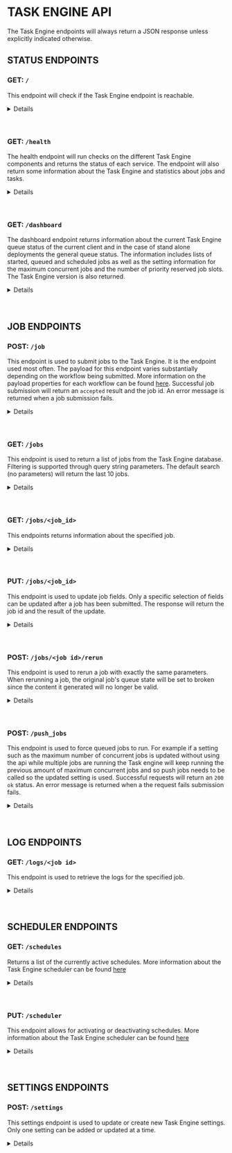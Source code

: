 # TASK ENGINE API

The Task Engine endpoints will always return a JSON response unless explicitly indicated otherwise.

## STATUS ENDPOINTS

### GET: `/`

This endpoint will check if the Task Engine endpoint is reachable.

<details>

<summary>Details</summary>
<br />

**Requires Authentication: No**<br />
**Required Headers: None** <br />
**Optional Headers: None**

```json
{
    "result": "alive"
}
```

</details><br /><br />

### GET: `/health`

The health endpoint will run checks on the different Task Engine components and returns the status of each service. The endpoint will also return some information about the Task Engine and statistics about jobs and tasks.

<details>

<summary>Details</summary>
<br />

**Requires Authentication: Yes**<br />

**Required Headers:**

- `client` - client name, required for authentication
- `api-key` - required for authentication
 
**Optional Headers: None**<br />

Successful Response:

```json
{
    "version": "1.169.3", // Task Engine version
    "databases": {
        "redis": "OK",
        "postgres": "OK"
    },
    "queues": {
        "windows_capture": {
            "workers": 12,
            "working": 0,
            "pending": 0
        },
        "scheduler": {
            "workers": 1,
            "working": 0,
            "pending": 0
        },
        "work": {
            "workers": 9,
            "working": 0,
            "pending": 0
        },
        "controller": {
            "workers": 1,
            "working": 0,
            "pending": 0
        },
        "callback": {
            "workers": 2,
            "working": 0,
            "pending": 0
        }
    },
    "tasks": {
        "failed": 0,
        "pending": 0,
        "processed": 987654321
    },
    "jobs": {
        "completed": 12345,
        "failed": 65,
        "pending": 0,
        "broken": 20,
        "queued": 4,
        "started": 8,
        "scheduled": 7,
        "paused": 0,
        "max_jobs": 8,
        "priority_slots": 3
    }
}
```

500 - Error Response:

```json
{
    "error": "<error message>"
}
```

</details><br /><br />

### GET: `/dashboard`

The dashboard endpoint returns information about the current Task Engine queue status of the current client and in the case of stand alone deployments the general queue status. The information includes lists of started, queued and scheduled jobs as well as the setting information for the maximum concurrent jobs and the number of priority reserved job slots. The Task Engine version is also returned.

<details>

<summary>Details</summary>
<br />

**Requires Authentication: Yes**<br />

**Required Headers:**
- `client` - client name, required for authentication
- `api-key` - required for authentication

**Optional Headers: None**<br />

Successful Response:
```json
{
    "max_jobs": 2,
    "priority_slots": 0,
    "started": [
        {
            "id": 123,
            "client": "demo-client",
            "workflow": "vodcapture",
            "priority": 5,
            "position": 1,
            "created_at": "2019-11-29T10:47:50.431Z",
            "updated_at": "2020-07-13T09:44:48.451Z",
            "queue_state": "started",
            "failed": false,
            "run_at": "2020-11-29T18:00:30.000Z"
        },
        {
            "id": 124,
            "client": "demo-client",
            "workflow": "vodcapture",
            "priority": 5,
            "position": 1,
            "created_at": "2020-06-19T15:23:36.197Z",
            "updated_at": "2020-09-07T15:28:12.034Z",
            "queue_state": "started",
            "failed": false,
            "run_at": "2030-06-19T17:00:30.000Z"
        }
    ],
    "queued": [
        {
            "id": 125,
            "client": "demo-client",
            "workflow": "vodcapture",
            "priority": 6,
            "position": 1,
            "created_at": "2019-11-29T10:47:50.431Z",
            "updated_at": "2020-07-13T09:44:48.451Z",
            "queue_state": "queued",
            "failed": false,
            "run_at": "2020-11-29T18:00:30.000Z"
        },
        {
            "id": 126,
            "client": "demo-client",
            "workflow": "vodcapture",
            "priority": 6,
            "position": 1,
            "created_at": "2020-06-19T15:23:36.197Z",
            "updated_at": "2020-09-07T15:28:12.034Z",
            "queue_state": "queued",
            "failed": false,
            "run_at": "2030-06-19T17:00:30.000Z"
        }
    ],
    "scheduled": [
        {
            "id": 122,
            "client": "demo-client",
            "workflow": "vodcapture",
            "priority": 5,
            "position": 1,
            "created_at": "2020-07-13T09:49:27.086Z",
            "updated_at": "2020-07-13T09:49:27.206Z",
            "queue_state": "scheduled",
            "failed": false,
            "run_at": "2030-06-19T17:00:30.000Z"
        }
    ],
    "version": "1.169.3"
}
```

</details><br /><br />

## JOB ENDPOINTS

### POST: `/job`

This endpoint is used to submit jobs to the Task Engine. It is the endpoint used most often. The payload for this endpoint varies substantially depending on the workflow being submitted. More information on the payload properties for each workflow can be found [here](TaskEngineWorkflows.html). Successful job submission will return an `accepted` result and the job id. An error message is returned when a job submission fails.

<details>

<summary>Details</summary>
<br />

**Requires Authentication: Yes**<br />

**Required Headers:**

- `client` - client name, required for authentication
- `api-key` - required for authentication
- `Content-Type` - set to `application/json`

**Optional Headers: None**

Successful Response:

```json
{
    "id": "<job id>",
    "result": "accepted"
}


400 - Error Response:

```json
{
    "id": "<job id>",
    "error": "<error message>"
}
```

500 - Error Response:

```text
    "Unable to create job request"
```

</details><br /><br />

### GET: `/jobs`

This endpoint is used to return a list of jobs from the Task Engine database. Filtering is supported through query string parameters. The default search (no parameters) will return the last 10 jobs.
<details>

<summary>Details</summary>
<br />

**Requires Authentication: Yes**<br />

**Required Headers: None**<br />
**Optional Headers:None**<br />
**Query String Parameters:**

- `limit` - the maximum number of jobs to return
- `order_by` - order the query by a job property
- `asc` - order the results in ascending or descending order. Accepts 1 (true) or 0 (false)
- `state` - filter by job state. One of the following IDs needs to be specified
  - 0 - queued
  - 1 - started
  - 2 - completed
  - 3 - pending
  - 4 - broken
  - 5 - scheduled
  - 6 - paused
  - 7 - failed
- `from` - used to filter by date range, based on the job creation date
- `to` - used to filter by date range, based on the job creation date
- `search` - search term used to filter by eg. the content id for a submitted job
- `job_ids` - comma separated job ids  

Successful response for `/jobs?limit=3&client=demo-client&state=2`

```json
[
    {
        "id": 123,
        "client": "demo-client",
        "workflow": "vodcapture",
        "priority": 5,
        "position": 1,
        "created_at": "2020-09-24T11:55:33.755Z",
        "updated_at": "2020-09-24T12:17:33.566Z",
        "queue_state": "completed",
        "parameters": "<parameters submitted when creating the job>",
        "failed": false,
        "run_at": "2020-09-24T11:55:33.755Z"
    },
    {
        "id": 114,
        "client": "demo-client",
        "workflow": "vodcapture",
        "priority": 5,
        "position": 1,
        "created_at": "2020-09-24T11:55:32.971Z",
        "updated_at": "2020-09-24T12:05:18.937Z",
        "queue_state": "completed",
        "parameters": "<parameters submitted when creating the job>",
        "failed": false,
        "run_at": "2020-09-24T11:55:32.971Z"
    },
    {
        "id": 102,
        "client": "demo-client",
        "workflow": "vodcapture",
        "priority": 5,
        "position": 1,
        "created_at": "2020-09-24T11:55:32.031Z",
        "updated_at": "2020-09-24T12:18:33.641Z",
        "queue_state": "completed",
        "parameters": "<parameters submitted when creating the job>",
        "failed": false,
        "run_at": "2020-09-24T11:55:32.031Z"
    }
]
```

400 - Error Response:

```json
{
    "error": "<error message>"
}
```

</details><br /><br />

### GET: `/jobs/<job_id>`

This endpoints returns information about the specified job.

<details>

<summary>Details</summary>
<br />

**Requires Authentication: Yes**<br />
**Required Headers: None**<br />
**Optional Headers: None**

Successful response for `/jobs/123`

```json
{
    "id": 123,
    "client": "demo-client",
    "workflow": "vodstream",
    "priority": 5,
    "position": 1,
    "top_of_queue": false,
    "parameters": "<parameters submitted when creating the job>",
    "created_at": "2019-09-18T17:13:47.713Z",
    "updated_at": "2019-09-18T17:16:05.215Z",
    "queue_state": "completed",
    "failed": false,
    "run_at": "2019-09-18T17:13:47.713Z"
}
```

400 - Error Response:

```json
{
    "error": "<error message>"
}
```

</details><br /><br />
       
### PUT: `/jobs/<job_id>`

This endpoint is used to update job fields. Only a specific selection of fields can be updated after a job has been submitted. The response will return the job id and the result of the update.

<details>

<summary>Details</summary>
<br />

**Requires Authentication: Yes**<br />

**Required Headers:**

- `client` - client name, required for authentication
- `api-key` - required for authentication
- `Content-Type` - set to `application/json`

**Optional Headers: None**

The list of job fields that can be updated:

- `queue_state` - The queue state for a job can be updated. This can be used to pause or break a job by specifying the values `paused` or `broken` respectively
- `run_at` - Updating the run_at field for a job changes when the job will be queued. The date must be in UTC and in the following format `yyyy-MM-ddTHH:mm:ss.fff`
- `priority` - Updating the priority for a job. More information on job priority can be found [here](TaskEngineWorkflowFeatures.html#priority)
- `semaphore_url` - This url can be used as part of the scheduling process. More information on the semaphore url can be found [here](TaskEngineWorkflowFeatures.html#scheduler)

Sample payload:

```json
{
    "client": "demo-client",
    "priority": "2",
    "run_at": "2020-09-09T14:30:00.000"
}
```

Successful Response:

```json
{
    "id": "<job id>",
    "result": "Performed updates: <list of updates>"
}
```

400 - Error Response:

```json
{
    "id": "<job id>",
    "error": "<error message>"
}
```

</details><br /><br />

### POST: `/jobs/<job id>/rerun`

This endpoint is used to rerun a job with exactly the same parameters. When rerunning a job, the original job's queue state will be set to broken since the content it generated will no longer be valid.

<details>

<summary>Details</summary>
<br />

**Requires Authentication: Yes**<br />

**Required Headers:**

- `client` - client name, required for authentication
- `api-key` - required for authentication

**Optional Headers: None**

Successful Response:

```json
{
    "id": "<job id>",
    "result": "accepted"
}
```

400 - Error Response:

```json
{
    "error": "<error message>"
}
```

</details><br /><br />

### POST: `/push_jobs`

This endpoint is used to force queued jobs to run. For example if a setting such as the maximum number of concurrent jobs is updated without using the api while multiple jobs are running the Task engine will keep running the previous amount of maximum concurrent jobs and so push jobs needs to be called so the updated setting is used. Successful requests will return an `200 ok` status. An error message is returned when a the request fails submission fails.

<details>

<summary>Details</summary>
<br />

**Requires Authentication: Yes**<br />

**Required Headers:**

- `client` - client name, required for authentication
- `api-key` - required for authentication
- `Content-Type` - set to `application/json`

**Optional Headers: None**

Successful Response:

```
Status: 200, ok 
```

401 - Error Response:

```json
{
    "result": "Unauthorized request."
}
```

500 - Error Response:

```json
{
    "error": "<error message>"
}
```

</details><br /><br />

## LOG ENDPOINTS

### GET: `/logs/<job id>`

This endpoint is used to retrieve the logs for the specified job.

<details>

<summary>Details</summary>
<br />

**Requires Authentication: Yes**<br />

**Required Headers:**

- `Accept` - set to `application/json`

**Optional Headers: None**

Successful Response:

```json
[
    {
        "id": 691464,
        "job_id": 123,
        "severity": 1,
        "severity_description": "INFO",
        "progname": "api",
        "message": "{\"path\":\"POST /job\",\"remote_addr\":\"99.80.104.160\",\"headers\":{\"HTTP_VERSION\":\"HTTP/1.1\",\"HTTP_X_AUTH_KEY\":\"********************************3e2d\",\"HTTP_API_KEY\":\"********************************3e2d\",\"HTTP_X_API_KEY\":\"********************************3e2d\",\"HTTP_ACCEPT\":\"application/json, application/xml, text/json, text/x-json, text/javascript, text/xml\",\"HTTP_USER_AGENT\":\"RestSharp/106.3.1.0\",\"HTTP_HOST\":\"taskengine.demo-client.vualto.com\",\"HTTP_ACCEPT_ENCODING\":\"gzip, deflate\"},\"parameters\":{\"client\":\"demo-client\",\"parameters\":{\"folder\":\"a40fdaff-f904-4ea5-b893-a89152708952\",\"content_id\":\"a40fdaff-f904-4ea5-b893-a89152708952\",\"rest_endpoints\":[\"https://vis.controlhub.demo-client.vualto.com/api/event/vuflow/taskenginecallback\",\"https://admin.controlhub.demo-client.vualto.com/vod/PublishVuflowData\"]},\"job\":{\"workflow\":\"drmswitch\"}},\"payload\":\"job_created\"}",
        "created_at": "2020-07-06T12:48:49.591Z",
        "updated_at": "2020-07-06T12:48:49.591Z",
        "task_id": 0,
        "visible": true
    },
    {
        "id": 691465,
        "job_id": 123,
        "severity": 1,
        "severity_description": "INFO",
        "progname": "worker",
        "message": "No client definitions. Using common definitions.",
        "created_at": "2020-07-06T12:48:50.079Z",
        "updated_at": "2020-07-06T12:48:50.079Z",
        "task_id": 24100,
        "visible": true
    },
    ...
    ...
    ...
    {
        "id": 691516,
        "job_id": 123,
        "severity": 1,
        "severity_description": "INFO",
        "progname": "worker",
        "message": "'rename_manifests' completed successfully",
        "created_at": "2020-07-06T12:48:52.282Z",
        "updated_at": "2020-07-06T12:48:52.282Z",
        "task_id": 24102,
        "visible": true
    },
    {
        "id": 691519,
        "job_id": 123,
        "severity": 1,
        "severity_description": "INFO",
        "progname": "controller",
        "message": "job has completed successfully",
        "created_at": "2020-07-06T12:48:52.684Z",
        "updated_at": "2020-07-06T12:48:52.684Z",
        "task_id": 24102,
        "visible": true
    },
    {
        "id": 691520,
        "job_id": 123,
        "severity": 1,
        "severity_description": "INFO",
        "progname": "callback",
        "message": "No client definitions. Using common definitions.",
        "created_at": "2020-07-06T12:48:53.421Z",
        "updated_at": "2020-07-06T12:48:53.421Z",
        "task_id": 24102,
        "visible": true
    },
]
```

</details><br /><br />

## SCHEDULER ENDPOINTS

### GET: `/schedules`

Returns a list of the currently active schedules. More information about the Task Engine scheduler can be found [here](TaskEngineWorkflowFeatures.html#Scheduler)

<details>

<summary>Details</summary>
<br />

**Requires Authentication: Yes**<br />

**Required Headers:**

- `client` - client name, required for authentication
- `api-key` - required for authentication

**Optional Headers:None**

Successful Response:

```json
{
    "result": "ok",
    "schedules": {
        "queue_scheduled_jobs": {
            "class": "QueueJobs",
            "every": [
                60,
                {
                    "first_in": 5
                }
            ],
            "queue": "scheduler",
            "description": "Enqueues scheduled jobs that have a run_at time in the past."
        }
    }
}
```

401 - Unauthorized

```json
{
    "result": "Unauthorized request."
}
```

500 - Error Response:

```json
{
    "error": "<error message>"
}
```

</details><br /><br />

### PUT: `/scheduler`

This endpoint allows for activating or deactivating schedules. More information about the Task Engine scheduler can be found [here](TaskEngineWorkflowFeatures.html#Scheduler)

<details>

<summary>Details</summary>
<br />

**Requires Authentication: Yes**<br />

**Required Headers:**

- `client` - client name, required for authentication
- `api-key` - required for authentication

**Optional Headers:None**

Payload parameters:

- `schedule` - name of the schedule to be activated or deactivated
- `active` - accepts true or false to set the schedule to active or inactive

Sample Payload:

```json
{
    "schedule": "<schedule name>",
    "active": true
}
```

Successful Response:

```json
{
    "result": "ok",
    "schedules": ["<list of schedules>"]
}
```

401 - Unauthorized

```json
{
    "result": "Unauthorized request."
}
```

500 - Error Response:

```json
{
    "error": "<error message>"
}
```

</details><br /><br />

## SETTINGS ENDPOINTS

### POST: `/settings`

This settings endpoint is used to update or create new Task Engine settings. Only one setting can be added or updated at a time.

<details>

<summary>Details</summary>
<br />

System default settings:
//needs changing - TODO
- `max_jobs` - The maximum number of concurrent jobs. Default: 2
- `priority_slots` - The number of concurrent job slots that should be reserved for high priority jobs. More information can be found [here](TaskEngineWorkflowFeatures.html#priority-slots). Default: 0
- `priority_threshold` - The threshold at which jobs will start being considered as priority. Default: 5.
- `schedule_interval` - The interval, in seconds, between scheduler executions. Default: 60
- `retry_delay` - The delay, in seconds, between retries for failed Resque tasks. Default: 5
- `retry_limit` - The number of times a Resque task should be retried before a job is abandoned. Default: 3

**Requires Authentication: Yes**<br />

**Required Headers:**

- `client` - client name, required for authentication
- `api-key` - required for authentication
- `content-type` - set to `application/json`

**Optional Headers:None**

Payload parameters:

- `name` - setting name from the list above or name for a new setting
- `setting` - the value to be given to that setting

Sample Payload:

```json
{
    "name": "max_jobs", // setting name
    "setting": "4" // value
}
```

Successful Response:

```json
{
    "result": "ok",
    "message": "<setting name> setting created/updated"
}
```

401 - Unauthorized

```json
{
    "result": "Unauthorized request."
}
```

500 - Error Response:

```json
{
    "error": "<error message>"
}
```

</details>
